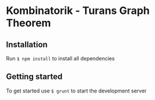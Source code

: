 Kombinatorik - Turans Graph Theorem
===================================

Installation
------------
Run ``$ npm install`` to install all dependencies


Getting started
--------------
To get started use ``$ grunt`` to start the development server